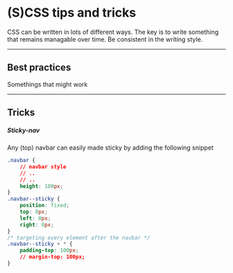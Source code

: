 # (S)CSS tips and tricks
CSS can be written in lots of different ways. 
The key is to write something that remains managable over time. 
Be consistent in the writing style.

---
## Best practices
Somethings that might work

---
## Tricks

##### Sticky-nav
Any (top) navbar can easily made sticky by adding the following snippet
```css
.navbar {
    // navbar style 
    // ..
    // ..
    height: 100px;
}
.navbar--sticky {
    position: fixed;
    top: 0px;
    left: 0px;
    right: 0px;
}
/* targeting every element after the navbar */
.navbar--sticky + * {
    padding-top: 100px;
    // margin-top: 100px;
}
```
